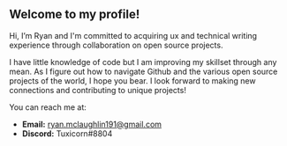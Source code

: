 ## Welcome to my profile!

Hi, I’m Ryan and I'm committed to acquiring ux and technical writing experience through collaboration on open source projects.

I have little knowledge of code but I am improving my skillset through any mean. As I figure out how to navigate Github and the various open source projects of the world, I hope you bear. I look forward to making new connections and contributing to unique projects!

You can reach me at: 
* **Email:** ryan.mclaughlin191@gmail.com
*  **Discord:** Tuxicorn#8804
